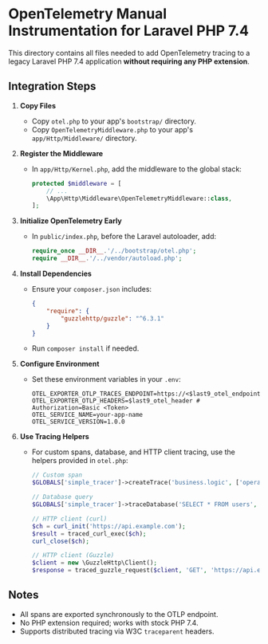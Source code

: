 # OpenTelemetry Manual Instrumentation for Laravel PHP 7.4

This directory contains all files needed to add OpenTelemetry tracing to a legacy Laravel PHP 7.4 application **without requiring any PHP extension**.

## Integration Steps

1. **Copy Files**
   - Copy `otel.php` to your app's `bootstrap/` directory.
   - Copy `OpenTelemetryMiddleware.php` to your app's `app/Http/Middleware/` directory.

2. **Register the Middleware**
   - In `app/Http/Kernel.php`, add the middleware to the global stack:
     ```php
     protected $middleware = [
         // ...
         \App\Http\Middleware\OpenTelemetryMiddleware::class,
     ];
     ```

3. **Initialize OpenTelemetry Early**
   - In `public/index.php`, before the Laravel autoloader, add:
     ```php
     require_once __DIR__.'/../bootstrap/otel.php';
     require __DIR__.'/../vendor/autoload.php';
     ```

4. **Install Dependencies**
   - Ensure your `composer.json` includes:
     ```json
     {
         "require": {
             "guzzlehttp/guzzle": "^6.3.1"
         }
     }
     ```
   - Run `composer install` if needed.

5. **Configure Environment**
   - Set these environment variables in your `.env`:
     ```env
     OTEL_EXPORTER_OTLP_TRACES_ENDPOINT=https://<$last9_otel_endpoint>/v1/traces
     OTEL_EXPORTER_OTLP_HEADERS=$last9_otel_header # Authorization=Basic <Token>
     OTEL_SERVICE_NAME=your-app-name
     OTEL_SERVICE_VERSION=1.0.0
     ```

6. **Use Tracing Helpers**
   - For custom spans, database, and HTTP client tracing, use the helpers provided in `otel.php`:
     ```php
     // Custom span
     $GLOBALS['simple_tracer']->createTrace('business.logic', ['operation' => 'example']);

     // Database query
     $GLOBALS['simple_tracer']->traceDatabase('SELECT * FROM users', 'mydb', 'default', 10.5, 5);

     // HTTP client (curl)
     $ch = curl_init('https://api.example.com');
     $result = traced_curl_exec($ch);
     curl_close($ch);

     // HTTP client (Guzzle)
     $client = new \GuzzleHttp\Client();
     $response = traced_guzzle_request($client, 'GET', 'https://api.example.com');
     ```

## Notes
- All spans are exported synchronously to the OTLP endpoint.
- No PHP extension required; works with stock PHP 7.4.
- Supports distributed tracing via W3C `traceparent` headers. 